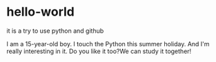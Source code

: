 # hello-world
it is a try to use python and github

I am a 15-year-old boy.
I touch the Python this summer holiday.
And I'm really interesting in it.
Do you like it too?We can study it together!
